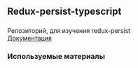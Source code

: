 ## Redux-persist-typescript

###
Репозиторий, для изучения redux-persist
<br>
[Документация](https://github.com/rt2zz/redux-persist)

### Используемые материалы

